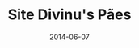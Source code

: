 ---
path: "/projeto/site-divinus-paes"
category: ["Clientes"]
title: "Site Divinu's Pães"
date: 2014-06-07
online: false
opensource: false
repo: "#"
image: "./divinus-paes.png"
url: "#"
description: "Website Institucional da panificadora Divinu's Pães, desenhado no Photoshop e desenvolvido com o CMS WordPress."
tags: [ "institucional", "wordpress", "photoshop", "responsive" ]
---